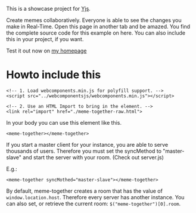 
This is a showcase project for [Yjs](https://github.com/rwth-acis/yjs).

Create memes collaboratively. Everyone is able to see the changes you make in Real-Time. Open this page in another tab and be amazed. You find the complete source code for this example on here. You can also include this in your project, if you want.

Test it out now on [my homepage](https://dadamonad.github.io/meme-together/)

# Howto include this
```
<!-- 1. Load webcomponents.min.js for polyfill support. -->
<script src="../webcomponentsjs/webcomponents.min.js"></script>

<!-- 2. Use an HTML Import to bring in the element. -->
<link rel="import" href="./meme-together-raw.html">
```
In your body you can use this element like this.
```
<meme-together></meme-together>
```

If you start a master client for your instance, you are able to serve thousands of users. Therefore you must set the syncMethod to "master-slave" and start the server with your room. (Check out server.js)

E.g.:
```
<meme-together syncMothed="master-slave"></meme-together>
```

By default, meme-together creates a room that has the value of `window.location.host`. Therefore every server has another instance. You can also set, or retrieve the current room: `$("meme-together")[0].room`.

